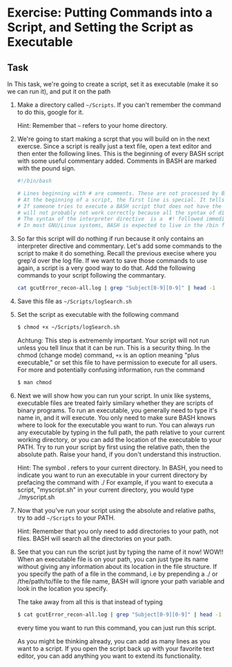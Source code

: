 # Exercise: Putting Commands into a Script, and Setting the Script as Executable

## Task

In This task, we're going to create a script, set it as executable (make it so we can run it), and put it on the path

1. Make a directory called `~/Scripts`. If you can't remember the command to do this, google for it.

   Hint: Remember that `~` refers to your home directory.
   
2. We're going to start making a scrpt that you will build on in the next exercse. Since a script is really just a text file, open a text editor and then enter the following lines. This is the beginning of every BASH script with some useful commentary added. Comments in BASH are marked with the pound sign. 

    ```bash
    #!/bin/bash
    
    # Lines beginning with # are comments. These are not processed by BASH, except in one special case. 
    # At the beginning of a script, the first line is special. It tells Linux what interpreter to use, and is called the interpreter directive. 
    # If someone tries to execute a BASH script that does not have the #!/bin/bash line, and they are in a non-BASH shell, then the script
    # will not probably not work correctly because all the syntax of different shell languages is different. has different.
    # The syntax of the interpreter directive  is a  #! followed immediately by the absolute path of the interpreter you'd like to use.
    # In most GNU/Linux systems, BASH is expected to live in the /bin folder, so it's full path is normally /bin/bash. 
    ```

3. So far this script will do nothing if run because it only contains an interpreter directive and commentary. Let's add some commands to the script to make it do something. Recall the previous execise where you grep'd over the log file. If we want to save those commands to use again, a script is a very good way to do that. Add the following commands to your script following the commantary.

    ```bash
    cat gcutError_recon-all.log | grep "Subject[0-9][0-9]" | head -1
    ```

4.  Save this file as `~/Scripts/logSearch.sh`

5. Set the script as executable with the following command

    ```bash
    $ chmod +x ~/Scripts/logSearch.sh
    ```

   Achtung: This step is extrememly important. Your script will not run unless you tell linux that it can be run. This is a security thing. In the chmod (change mode) command, `+x` is an option meaning "plus executable," or set this file to have permission to execute for all users. For more and potentially confusing information, run the command 

    ```bash
    $ man chmod
    ```
    
6. Next we will show how you can run your script. In unix like systems, executable files are treated fairly similary whether they are scripts of binary programs. To run an executable, you generally need to type it's name in, and it will execute. You only need to make sure BASH knows where to look for the executable you want to run. You can always run any executable by typing in the full path, the path relative to your current working directory, or you can add the location of the executable to your PATH. Try to run your script by first using the relative path, then the absolute path. Raise your hand, if you don't understand this instruction. 

   Hint: The symbol . refers to your current directory. In BASH, you need to indicate you want to run an executable in your current directory by prefacing the command with ./ For example, if you want to executa a script, "myscript.sh" in your current directory, you would type ./myscript.sh

7. Now that you've run your script using the absolute and relative paths, try to add `~/Scripts` to your PATH.

   Hint: Remember that you only need to add directories to your path, not files. BASH will search all the directories on your path.

8. See that you can run the script just by typing the name of it now! WOW!! When an executable file is on your path, you can just type its name without giving any information about its location in the file structure. If you specify the path of a file in the command, i.e by prepending a ./ or /the/path/to/file to the file name, BASH will ignore your path variable and look in the location you specify.  

    The take away from all this is that instead of typing 

    ```bash
    $ cat gcutError_recon-all.log | grep "Subject[0-9][0-9]" | head -1
    ```

    every time you want to run this command, you can just run this script.
    
    As you might be thinking already, you can add as many lines as you want to a script. If you open the script back up with your favorite text editor, you can add anything you want to extend its functionality.
